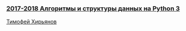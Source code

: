 ### [2017-2018 Алгоритмы и структуры данных на Python 3](https://www.youtube.com/playlist?list=PLRDzFCPr95fK7tr47883DFUbm4GeOjjc0)

[Тимофей Хирьянов](https://www.youtube.com/c/ТимофейХирьянов)